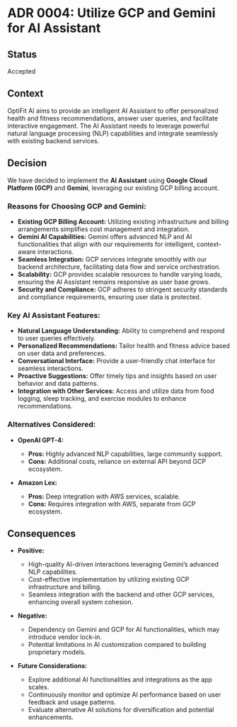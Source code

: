 # ADR 0004: Utilize GCP and Gemini for AI Assistant

## Status
Accepted

## Context
OptiFit AI aims to provide an intelligent AI Assistant to offer personalized health and fitness recommendations, answer user queries, and facilitate interactive engagement. The AI Assistant needs to leverage powerful natural language processing (NLP) capabilities and integrate seamlessly with existing backend services.

## Decision
We have decided to implement the **AI Assistant** using **Google Cloud Platform (GCP)** and **Gemini**, leveraging our existing GCP billing account.

### Reasons for Choosing GCP and Gemini:
- **Existing GCP Billing Account:** Utilizing existing infrastructure and billing arrangements simplifies cost management and integration.
- **Gemini AI Capabilities:** Gemini offers advanced NLP and AI functionalities that align with our requirements for intelligent, context-aware interactions.
- **Seamless Integration:** GCP services integrate smoothly with our backend architecture, facilitating data flow and service orchestration.
- **Scalability:** GCP provides scalable resources to handle varying loads, ensuring the AI Assistant remains responsive as user base grows.
- **Security and Compliance:** GCP adheres to stringent security standards and compliance requirements, ensuring user data is protected.

### Key AI Assistant Features:
- **Natural Language Understanding:** Ability to comprehend and respond to user queries effectively.
- **Personalized Recommendations:** Tailor health and fitness advice based on user data and preferences.
- **Conversational Interface:** Provide a user-friendly chat interface for seamless interactions.
- **Proactive Suggestions:** Offer timely tips and insights based on user behavior and data patterns.
- **Integration with Other Services:** Access and utilize data from food logging, sleep tracking, and exercise modules to enhance recommendations.

### Alternatives Considered:
- **OpenAI GPT-4:**
  - **Pros:** Highly advanced NLP capabilities, large community support.
  - **Cons:** Additional costs, reliance on external API beyond GCP ecosystem.
  
- **Amazon Lex:**
  - **Pros:** Deep integration with AWS services, scalable.
  - **Cons:** Requires integration with AWS, separate from GCP ecosystem.

## Consequences
- **Positive:**
  - High-quality AI-driven interactions leveraging Gemini’s advanced NLP capabilities.
  - Cost-effective implementation by utilizing existing GCP infrastructure and billing.
  - Seamless integration with the backend and other GCP services, enhancing overall system cohesion.
  
- **Negative:**
  - Dependency on Gemini and GCP for AI functionalities, which may introduce vendor lock-in.
  - Potential limitations in AI customization compared to building proprietary models.
  
- **Future Considerations:**
  - Explore additional AI functionalities and integrations as the app scales.
  - Continuously monitor and optimize AI performance based on user feedback and usage patterns.
  - Evaluate alternative AI solutions for diversification and potential enhancements.

